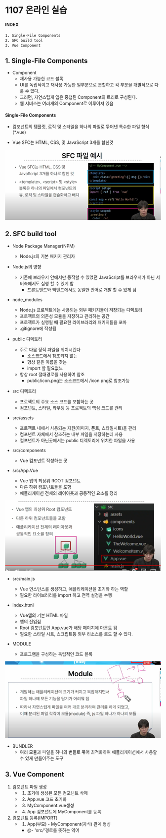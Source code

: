 # 1107 온라인 실습

#### INDEX

```
1. Single-File Components
2. SFC build tool
3. Vue Component
```


## 1. Single-File Components

- Component
  - 재사용 가능한 코드 블록
  - UI를 독립적이고 재사용 가능한 일부분으로 분할하고 각 부분을 개별적으로 다룰 수 있다.
  - 그러면, 자연스럽게 앱은 중첩된 Component의 트리로 구성된다.
  - 웹 서비스는 여러개의 Component로 이루어져 있음


#### Single-File Components
- 컴포넌트의 템플릿, 로직 및 스타일을 하나의 파일로 묶어낸 특수한 파일 형식(*.vue)

- Vue SFC는 HTML, CSS, 및 JavaScript 3개를 합친것
<img src='1107_img/1.PNG'>

## 2. SFC build tool

- Node Package Manager(NPM)
  - Node.js의 기본 패키지 관리자

- Node.js의 영향
  - 기존에 브라우저 안에서만 동작할 수 있었던 JavaScript를 브라우저가 아닌 서버측에서도 실행 할 수 있게 함
    - 프론트엔드와 백엔드에서도 동일한 언어로 개발 할 수 있게 됨


- node_modules 
  - Node.js 프로젝트에는 사용되는 외부 패키지들이 저장되는 디렉토리
  - 프로젝트의 의존성 모듈을 저장하고 관리하는 공간
  - 프로젝트가 실행될 때 필요한 라이브러리와 패키지들을 포마
  - .gitignore에 작성됨

- public 디렉토리
  - 주로 다음 정적 파일을 위치시킨다
    - 소스코드에서 참조되지 않는
    - 항상 같은 이름을 갖는
    - import 할 필요없느
  - 항상 root 절대경로를 사용하여 참조
    - public/icon.png는 소스코드에서 /icon.png로 참조가능
- src 디렉토리
  - 프로젝트의 주요 소스 코드를 포함하는 곳
  - 컴포넌트, 스타일, 라우팅 등 프로젝트의 핵심 코드를 관리

- src/assets
  - 프로젝트 내에서 사용되는 자원(이미지, 폰트, 스타일시트)을 관리
  - 컴포넌트 자체에서 참조하는 내부 파일을 저장하는데 사용
  - 컴포넌트가 아닌곳에서는 public 디렉토리에 위치한 파일을 사용
- src/components
  - Vue 컴포넌트 작성하는 곳
- src/App.Vue
  - Vue 앱의 최상위 ROOT 컴포넌트 
  - 다른 하위 컴포넌트들을 포함
  - 애플리케이션 전체의 레이아웃과 공통적인 요소를 정리
<img src='1107_img/2.PNG'>
  
- src/main.js
  - Vue 인스턴스를 생성하고, 애플리케이션을 초기화 하는 역할
  - 필요한 라이브러리를 import 하고 전역 설정을 수행
- index.html
  - Vue앱의 기본 HTML 파일
  - 앱의 진입점
  - Root 컴포넌트인 App.vue가 해당 페이지에 마운트 됨
  - 필요한 스타일 시트, 스크립트등 외부 리소스를 로드 할 수 있다.



- MODULE
  - 프로그램을 구성하는 독립적인 코드 블록
<img src='1107_img/3.PNG'>
  
- BUNDLER
  - 여러 모듈과 파일을 하나의 번들로 묶어 최적화하여 애플리케이션에서 사용할 수 있게 만들어주는 도구


## 3. Vue Component

1. 컴포넌트 파일 생성
    - 1. 초기에 생성된 모든 컴포넌트 삭제
    - 2. App.vue 코드 초기화
    - 3. MyComponent.vue생성
    - 4. App 컴포넌트에 MyComponent를 등록
2. 컴포넌트 등록(IMPORT)    
    - 1. App(부모) - MyComponent(자식) 관계 형성
      - @- 'src/'경로를 뜻하는 약어